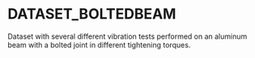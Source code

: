 # DATASET_BOLTEDBEAM
Dataset with several different vibration tests performed on an aluminum beam with a bolted joint in different tightening torques.
